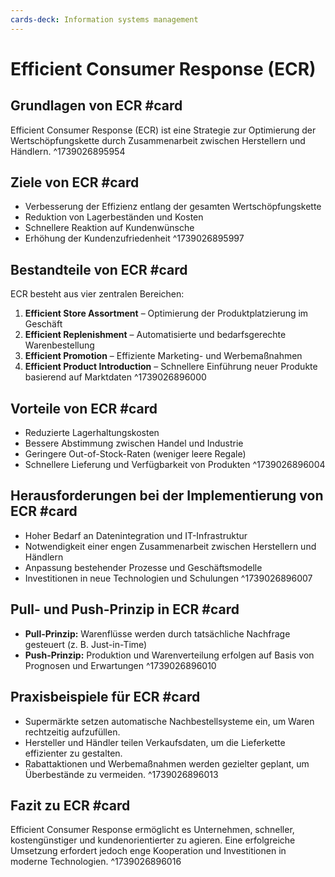 ```yaml
---
cards-deck: Information systems management
---
```


# Efficient Consumer Response (ECR)

## Grundlagen von ECR #card
Efficient Consumer Response (ECR) ist eine Strategie zur Optimierung der Wertschöpfungskette durch Zusammenarbeit zwischen Herstellern und Händlern.
^1739026895954

## Ziele von ECR #card
- Verbesserung der Effizienz entlang der gesamten Wertschöpfungskette
- Reduktion von Lagerbeständen und Kosten
- Schnellere Reaktion auf Kundenwünsche
- Erhöhung der Kundenzufriedenheit
^1739026895997

## Bestandteile von ECR #card
ECR besteht aus vier zentralen Bereichen:
1. **Efficient Store Assortment** – Optimierung der Produktplatzierung im Geschäft
2. **Efficient Replenishment** – Automatisierte und bedarfsgerechte Warenbestellung
3. **Efficient Promotion** – Effiziente Marketing- und Werbemaßnahmen
4. **Efficient Product Introduction** – Schnellere Einführung neuer Produkte basierend auf Marktdaten
^1739026896000

## Vorteile von ECR #card
- Reduzierte Lagerhaltungskosten
- Bessere Abstimmung zwischen Handel und Industrie
- Geringere Out-of-Stock-Raten (weniger leere Regale)
- Schnellere Lieferung und Verfügbarkeit von Produkten
^1739026896004

## Herausforderungen bei der Implementierung von ECR #card
- Hoher Bedarf an Datenintegration und IT-Infrastruktur
- Notwendigkeit einer engen Zusammenarbeit zwischen Herstellern und Händlern
- Anpassung bestehender Prozesse und Geschäftsmodelle
- Investitionen in neue Technologien und Schulungen
^1739026896007

## Pull- und Push-Prinzip in ECR #card
- **Pull-Prinzip:** Warenflüsse werden durch tatsächliche Nachfrage gesteuert (z. B. Just-in-Time)
- **Push-Prinzip:** Produktion und Warenverteilung erfolgen auf Basis von Prognosen und Erwartungen
^1739026896010

## Praxisbeispiele für ECR #card
- Supermärkte setzen automatische Nachbestellsysteme ein, um Waren rechtzeitig aufzufüllen.
- Hersteller und Händler teilen Verkaufsdaten, um die Lieferkette effizienter zu gestalten.
- Rabattaktionen und Werbemaßnahmen werden gezielter geplant, um Überbestände zu vermeiden.
^1739026896013

## Fazit zu ECR #card
Efficient Consumer Response ermöglicht es Unternehmen, schneller, kostengünstiger und kundenorientierter zu agieren. Eine erfolgreiche Umsetzung erfordert jedoch enge Kooperation und Investitionen in moderne Technologien.
^1739026896016
